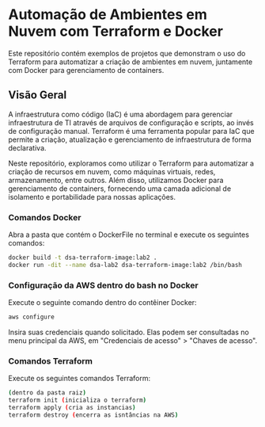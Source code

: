 # Automação de Ambientes em Nuvem com Terraform e Docker

 Este repositório contém exemplos de projetos que demonstram o uso do Terraform para automatizar a criação de ambientes em nuvem, juntamente com Docker para gerenciamento de containers.

## Visão Geral

A infraestrutura como código (IaC) é uma abordagem para gerenciar infraestrutura de TI através de arquivos de configuração e scripts, ao invés de configuração manual. Terraform é uma ferramenta popular para IaC que permite a criação, atualização e gerenciamento de infraestrutura de forma declarativa.

Neste repositório, exploramos como utilizar o Terraform para automatizar a criação de recursos em nuvem, como máquinas virtuais, redes, armazenamento, entre outros. Além disso, utilizamos Docker para gerenciamento de containers, fornecendo uma camada adicional de isolamento e portabilidade para nossas aplicações.



### Comandos Docker

Abra a pasta que contém o DockerFile no terminal e execute os seguintes comandos:

```bash
docker build -t dsa-terraform-image:lab2 .
docker run -dit --name dsa-lab2 dsa-terraform-image:lab2 /bin/bash
```



### Configuração da AWS dentro do bash no Docker

Execute o seguinte comando dentro do contêiner Docker:

```bash
aws configure
```



Insira suas credenciais quando solicitado. Elas podem ser consultadas no menu principal da AWS, em "Credenciais de acesso" > "Chaves de acesso".

### Comandos Terraform

Execute os seguintes comandos Terraform:

```bash
(dentro da pasta raiz)
terraform init (inicializa o terraform)
terraform apply (cria as instancias)
terraform destroy (encerra as isntâncias na AWS)
```

